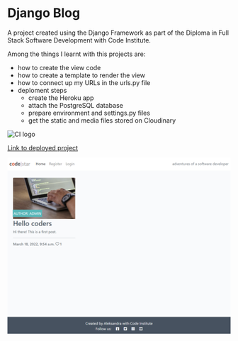 # Django Blog 

A project created using the Django Framework as part of the Diploma in Full Stack Software Development with Code Institute. 

Among the things I learnt with this projects are:
- how to create the view code
- how to create a template to render the view
- how to connect up my URLs in the urls.py file
- deploment steps
    - create the Heroku app
    - attach the PostgreSQL database
    - prepare environment and settings.py files
    - get the static and media files stored on Cloudinary

![CI logo](https://codeinstitute.s3.amazonaws.com/fullstack/ci_logo_small.png)

[Link to deployed project](https://ah-django-todo-app.herokuapp.com/)

![Screenshot](assets/images/django-blog-screenshot.png)

